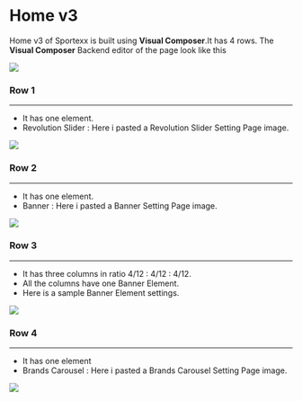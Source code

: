 # Home v3

Home v3 of Sportexx is built using **Visual Composer**.It has 4 rows. The **Visual Composer** Backend editor of the page look like this

![](http://transvelo.github.io/sportexx/docs/images/home3-settings.png)

### Row 1
---
* It has one element.
* Revolution Slider : Here i pasted a Revolution Slider Setting Page image.


![](http://transvelo.github.io/sportexx/docs/images/home1-revolution-slider.png)


### Row 2
---
* It has one element.
* Banner : Here i pasted a Banner Setting Page image.

![](http://transvelo.github.io/sportexx/docs/images/vc-banner-settings.png)

### Row 3
---
* It has three columns in ratio 4/12 : 4/12 : 4/12.
* All the columns have one Banner Element.
* Here is a sample Banner Element settings.

![](http://transvelo.github.io/sportexx/docs/images/home3-banner-setting.png)

### Row 4
---
* It has one element
* Brands Carousel : Here i pasted a Brands Carousel Setting Page image.

![](http://transvelo.github.io/sportexx/docs/images/vc-brands-carousel-settings.png)


